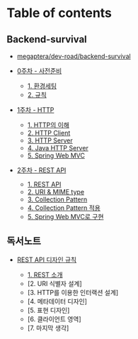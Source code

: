 # Table of contents

## Backend-survival

- [megaptera/dev-road/backend-survival](README.md)

- [0주차 - 사전준비](/week0/README.md)

  - [1. 환경세팅](/week0/1-setting.md)
  - [2. 규칙](/week0/2-rule.md)

- [1주차 - HTTP](/week1/README.md)

  - [1. HTTP의 이해](/week1/1-http-understanding.md)
  - [2. HTTP Client](/week1/2-http-client.md)
  - [3. HTTP Server](/week1/3-http-server.md)
  - [4. Java HTTP Server](/week1/4-java-http-server.md)
  - [5. Spring Web MVC](/week1/5-spring-web-mvc.md)

- [2주차 - REST API](/week2/README.md)

  - [1. REST API](/week2/1-rest-api.md)
  - [2. URI & MIME type](/week2/2-uri-mime-type.md)
  - [3. Collection Pattern](/week2/3-collection-pattern.md)
  - [4. Collection Pattern 적용](/week2/4-collection-pattern-practice.md)
  - [5. Spring Web MVC로 구현](/week2/5-spring-web-mvc.md)

## 독서노트

- [REST API 디자인 규칙](/backend-survival/readingnote/restapi/README.md)

  - [1. REST 소개](/backend-survival/readingnote/restapi/rest-introduce.md)
  - [2. URI 식별자 설계]
  - [3. HTTP를 이용한 인터랙션 설계]
  - [4. 메타데이터 디자인]
  - [5. 표현 디자인]
  - [6. 클라이언트 영역]
  - [7. 마지막 생각]

